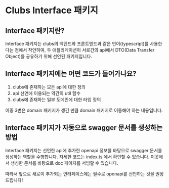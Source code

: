 # Clubs Interface 패키지

## Interface 패키지란?

Interface 패키지는 clubs의 백엔드와 프론트엔드과 같은 언어(typescript)를 사용한다는 점에서 착안하여, 두 애플리케이션이 서로간의 api에서 DTO(Data Transfer Object)를 공유하기 위해 선언된 패키지입니다.

## Interface 패키지에는 어떤 코드가 들어가나요?

1. clubs에 존재하는 모든 api에 대한 정의
2. api 선언에 이용되는 약간의 util 함수
3. clubs에 존재하는 일부 도메인에 대한 타입 정의

이중 3번은 domain 패키지가 생긴 만큼 domain 패키지로 이동해야 하는 내용입니다.

## Interface 패키지가 자동으로 swagger 문서를 생성하는 방법

Interface 패키지는 선언한 api에 추가한 openapi 정보를 바탕으로 swagger 문서를 생성하는 역할을 수행합니다. 자세한 코드는 index.ts 에서 확인할 수 있습니다. 이곳에서 생성한 문서를 바탕으로 doc 페이지를 서빙할 수 있습니다.

따라서 앞으로 새로이 추가되는 인터페이스에는 필수로 openapi를 선언하는 것을 권장드립니다!
